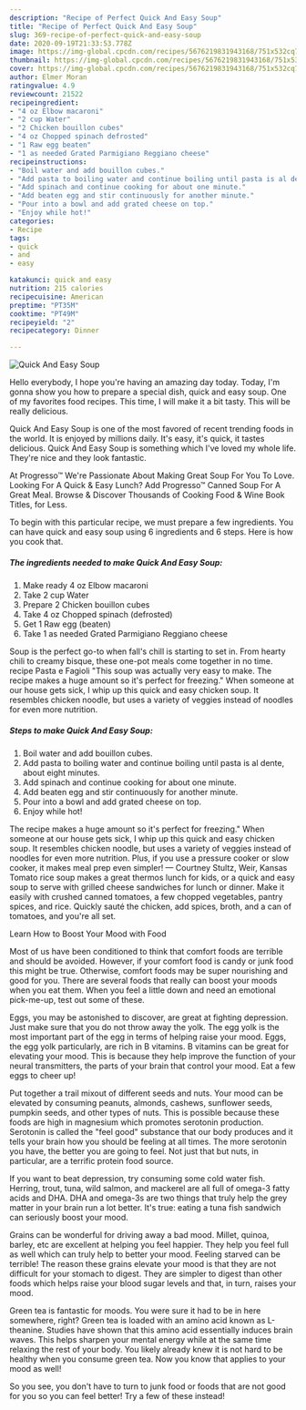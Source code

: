 ```yaml
---
description: "Recipe of Perfect Quick And Easy Soup"
title: "Recipe of Perfect Quick And Easy Soup"
slug: 369-recipe-of-perfect-quick-and-easy-soup
date: 2020-09-19T21:33:53.778Z
image: https://img-global.cpcdn.com/recipes/5676219831943168/751x532cq70/quick-and-easy-soup-recipe-main-photo.jpg
thumbnail: https://img-global.cpcdn.com/recipes/5676219831943168/751x532cq70/quick-and-easy-soup-recipe-main-photo.jpg
cover: https://img-global.cpcdn.com/recipes/5676219831943168/751x532cq70/quick-and-easy-soup-recipe-main-photo.jpg
author: Elmer Moran
ratingvalue: 4.9
reviewcount: 21522
recipeingredient:
- "4 oz Elbow macaroni"
- "2 cup Water"
- "2 Chicken bouillon cubes"
- "4 oz Chopped spinach defrosted"
- "1 Raw egg beaten"
- "1 as needed Grated Parmigiano Reggiano cheese"
recipeinstructions:
- "Boil water and add bouillon cubes."
- "Add pasta to boiling water and continue boiling until pasta is al dente, about eight minutes."
- "Add spinach and continue cooking for about one minute."
- "Add beaten egg and stir continuously for another minute."
- "Pour into a bowl and add grated cheese on top."
- "Enjoy while hot!"
categories:
- Recipe
tags:
- quick
- and
- easy

katakunci: quick and easy 
nutrition: 215 calories
recipecuisine: American
preptime: "PT35M"
cooktime: "PT49M"
recipeyield: "2"
recipecategory: Dinner

---
```



![Quick And Easy Soup](https://img-global.cpcdn.com/recipes/5676219831943168/751x532cq70/quick-and-easy-soup-recipe-main-photo.jpg)

Hello everybody, I hope you're having an amazing day today. Today, I'm gonna show you how to prepare a special dish, quick and easy soup. One of my favorites food recipes. This time, I will make it a bit tasty. This will be really delicious.

Quick And Easy Soup is one of the most favored of recent trending foods in the world. It is enjoyed by millions daily. It's easy, it's quick, it tastes delicious. Quick And Easy Soup is something which I've loved my whole life. They're nice and they look fantastic.

At Progresso™ We&#39;re Passionate About Making Great Soup For You To Love. Looking For A Quick &amp; Easy Lunch? Add Progresso™ Canned Soup For A Great Meal. Browse &amp; Discover Thousands of Cooking Food &amp; Wine Book Titles, for Less.


To begin with this particular recipe, we must prepare a few ingredients. You can have quick and easy soup using 6 ingredients and 6 steps. Here is how you cook that.

<!--inarticleads1-->

##### The ingredients needed to make Quick And Easy Soup:

1. Make ready 4 oz Elbow macaroni
1. Take 2 cup Water
1. Prepare 2 Chicken bouillon cubes
1. Take 4 oz Chopped spinach (defrosted)
1. Get 1 Raw egg (beaten)
1. Take 1 as needed Grated Parmigiano Reggiano cheese


Soup is the perfect go-to when fall&#39;s chill is starting to set in. From hearty chili to creamy bisque, these one-pot meals come together in no time. recipe Pasta e Fagioli &#34;This soup was actually very easy to make. The recipe makes a huge amount so it&#39;s perfect for freezing.&#34; When someone at our house gets sick, I whip up this quick and easy chicken soup. It resembles chicken noodle, but uses a variety of veggies instead of noodles for even more nutrition. 

<!--inarticleads2-->

##### Steps to make Quick And Easy Soup:

1. Boil water and add bouillon cubes.
1. Add pasta to boiling water and continue boiling until pasta is al dente, about eight minutes.
1. Add spinach and continue cooking for about one minute.
1. Add beaten egg and stir continuously for another minute.
1. Pour into a bowl and add grated cheese on top.
1. Enjoy while hot!


The recipe makes a huge amount so it&#39;s perfect for freezing.&#34; When someone at our house gets sick, I whip up this quick and easy chicken soup. It resembles chicken noodle, but uses a variety of veggies instead of noodles for even more nutrition. Plus, if you use a pressure cooker or slow cooker, it makes meal prep even simpler! — Courtney Stultz, Weir, Kansas Tomato rice soup makes a great thermos lunch for kids, or a quick and easy soup to serve with grilled cheese sandwiches for lunch or dinner. Make it easily with crushed canned tomatoes, a few chopped vegetables, pantry spices, and rice. Quickly sauté the chicken, add spices, broth, and a can of tomatoes, and you&#39;re all set. 

Learn How to Boost Your Mood with Food


Most of us have been conditioned to think that comfort foods are terrible and should be avoided. However, if your comfort food is candy or junk food this might be true. Otherwise, comfort foods may be super nourishing and good for you. There are several foods that really can boost your moods when you eat them. When you feel a little down and need an emotional pick-me-up, test out some of these.

Eggs, you may be astonished to discover, are great at fighting depression. Just make sure that you do not throw away the yolk. The egg yolk is the most important part of the egg in terms of helping raise your mood. Eggs, the egg yolk particularly, are rich in B vitamins. B vitamins can be great for elevating your mood. This is because they help improve the function of your neural transmitters, the parts of your brain that control your mood. Eat a few eggs to cheer up!

Put together a trail mixout of different seeds and nuts. Your mood can be elevated by consuming peanuts, almonds, cashews, sunflower seeds, pumpkin seeds, and other types of nuts. This is possible because these foods are high in magnesium which promotes serotonin production. Serotonin is called the "feel good" substance that our body produces and it tells your brain how you should be feeling at all times. The more serotonin you have, the better you are going to feel. Not just that but nuts, in particular, are a terrific protein food source.

If you want to beat depression, try consuming some cold water fish. Herring, trout, tuna, wild salmon, and mackerel are all full of omega-3 fatty acids and DHA. DHA and omega-3s are two things that truly help the grey matter in your brain run a lot better. It's true: eating a tuna fish sandwich can seriously boost your mood. 

Grains can be wonderful for driving away a bad mood. Millet, quinoa, barley, etc are excellent at helping you feel happier. They help you feel full as well which can truly help to better your mood. Feeling starved can be terrible! The reason these grains elevate your mood is that they are not difficult for your stomach to digest. They are simpler to digest than other foods which helps raise your blood sugar levels and that, in turn, raises your mood.

Green tea is fantastic for moods. You were sure it had to be in here somewhere, right? Green tea is loaded with an amino acid known as L-theanine. Studies have shown that this amino acid essentially induces brain waves. This helps sharpen your mental energy while at the same time relaxing the rest of your body. You likely already knew it is not hard to be healthy when you consume green tea. Now you know that applies to your mood as well!

So you see, you don't have to turn to junk food or foods that are not good for you so you can feel better! Try a few of these instead!


